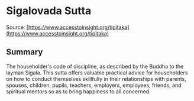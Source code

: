 # Sigalovada Sutta

Source: [https://www.accesstoinsight.org/tipitaka](https://www.accesstoinsight.org/tipitaka)

## Summary
The householder's code of discipline, as described by the Buddha to the layman Sigala. This sutta offers valuable practical advice for householders on how to conduct themselves skillfully in their relationships with parents, spouses, children, pupils, teachers, employers, employees, friends, and spiritual mentors so as to bring happiness to all concerned.